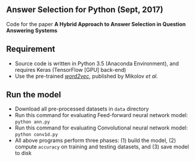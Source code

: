 ## Answer Selection for Python (Sept, 2017) ##


Code for the paper **A Hybrid Approach to Answer Selection in Question Answering Systems**

Requirement
-------

 - Source code is written in Python 3.5 (Anaconda Environment), and requires Keras (TensorFlow [GPU] back-end)
 - Use the pre-trained [*word2vec*](https://drive.google.com/file/d/0B7XkCwpI5KDYNlNUTTlSS21pQmM/edit?usp=sharing), published by Mikolov *et al.*

Run the model
-------

 - Download all pre-processed datasets in `data` directory
 - Run this command for evaluating Feed-forward neural network model: `python ann.py`
 - Run this command for evaluating Convolutional neural network model: `python conv1d.py`
 - All above programs perform three phases: (1) build the model, (2) compute `accuracy` on training and testing datasets, and (3) save model to disk
